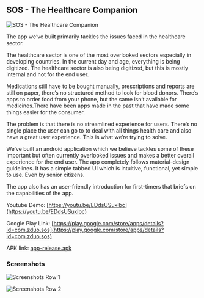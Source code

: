 ## SOS - The Healthcare Companion

![SOS - The Healthcare Companion](https://raw.githubusercontent.com/adithya321/SOS-The-Healthcare-Companion/master/GRAPHICS/SOS%20Poster.png)

The app we’ve built primarily tackles the issues faced in the healthcare sector.

The healthcare sector is one of the most overlooked sectors especially in developing countries. In the current day and age, everything is being digitized. The healthcare sector is also being digitized, but this is mostly internal and not for the end user. 

Medications still have to be bought manually, prescriptions and reports are still on paper, there’s no structured method to look for blood donors. There’s apps to order food from your phone, but the same isn’t available for medicines.There have been apps made in the past that have made some things easier for the consumer. 

The problem is that there is no streamlined experience for users. There’s no single place the user can go to to deal with all things health care and also have a great user experience. This is what we’re trying to solve.

We’ve built an android application which we believe tackles some of these important but often currently overlooked issues and makes a better overall experience for the end user. The app completely follows material-design guidelines. It has a simple tabbed UI which is intuitive, functional, yet simple to use. Even by senior citizens.

The app also has an user-friendly introduction for first-timers that briefs on the capabilities of the app.

Youtube Demo: [https://youtu.be/EDdsUSuxibc](https://youtu.be/EDdsUSuxibc)

Google Play Link: [https://play.google.com/store/apps/details?id=com.zduo.sos](https://play.google.com/store/apps/details?id=com.zduo.sos)

APK link: [app-release.apk](https://github.com/adithya321/SOS-The-Healthcare-Companion/blob/master/app-release.apk)

### Screenshots

![Screenshots Row 1](https://raw.githubusercontent.com/adithya321/SOS-The-Healthcare-Companion/master/GRAPHICS/row_1.png)

![Screenshots Row 2](https://raw.githubusercontent.com/adithya321/SOS-The-Healthcare-Companion/master/GRAPHICS/row_2.png)
